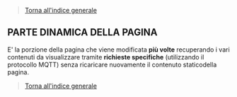 >[Torna all'indice generale](README.md)

## **PARTE DINAMICA DELLA PAGINA**

E' la porzione della pagina che viene modificata **più volte** recuperando i vari contenuti da visualizzare tramite **richieste specifiche** (utilizzando il protocollo MQTT) senza ricaricare nuovamente il contenuto staticodella pagina.















>[Torna all'indice generale](README.md)
